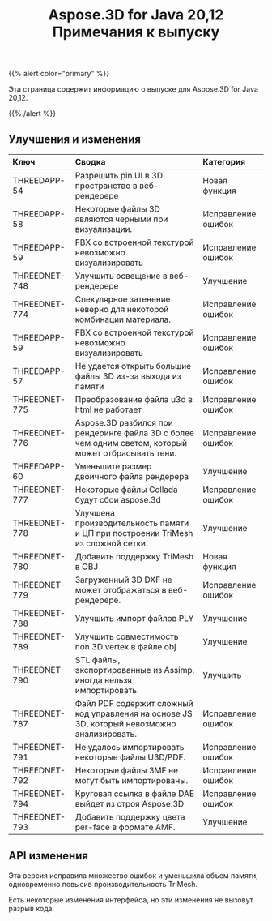 ﻿---
title: Aspose.3D for Java 20,12 Примечания к выпуску
type: docs
weight: 5
url: /ru/java/aspose-3d-for-java-20-12-release-notes/
---
{{% alert color="primary" %}}

Эта страница содержит информацию о выпуске для Aspose.3D for Java 20,12.

{{% /alert %}}
## **Улучшения и изменения**

|**Ключ**|**Сводка**|**Категория**|
|:- |:- |:- |
|THREEDAPP-54 |Разрешить pin UI в 3D пространство в веб-рендерере|Новая функция|
|THREEDAPP-58 |Некоторые файлы 3D являются черными при визуализации.|Исправление ошибок|
|THREEDAPP-59 |FBX со встроенной текстурой невозможно визуализировать|Исправление ошибок|
|THREEDNET-748 |Улучшить освещение в веб-рендерере|Улучшение|
|THREEDNET-774 |Спекулярное затенение неверно для некоторой комбинации материала.|Исправление ошибок|
|THREEDAPP-59 |FBX со встроенной текстурой невозможно визуализировать|Исправление ошибок|
|THREEDAPP-57 |Не удается открыть большие файлы 3D из-за выхода из памяти|Исправление ошибок|
|THREEDNET-775 |Преобразование файла u3d в html не работает|Исправление ошибок|
|THREEDNET-776 |Aspose.3D разбился при рендеринге файла 3D с более чем одним светом, который может отбрасывать тени.|Исправление ошибок|
|THREEDAPP-60 |Уменьшите размер двоичного файла рендерера|Улучшение|
|THREEDNET-777 |Некоторые файлы Collada будут сбои aspose.3d|Исправление ошибок|
|THREEDNET-778 |Улучшена производительность памяти и ЦП при построении TriMesh из сложной сетки.|Улучшение|
|THREEDNET-780 |Добавить поддержку TriMesh в OBJ|Новая функция|
|THREEDNET-779 |Загруженный 3D DXF не может отображаться в веб-рендерере.|Исправление ошибок|
|THREEDNET-788 |Улучшить импорт файлов PLY|Улучшение|
|THREEDNET-789 |Улучшить совместимость non 3D vertex в файле obj|Улучшение|
|THREEDNET-790 |STL файлы, экспортированные из Assimp, иногда нельзя импортировать.|Улучшить|
|THREEDNET-787 |Файл PDF содержит сложный код управления на основе JS 3D, который невозможно анализировать.|Исправление ошибок|
|THREEDNET-791 |Не удалось импортировать некоторые файлы U3D/PDF.|Исправление ошибок|
|THREEDNET-792 |Некоторые файлы 3MF не могут быть импортированы.|Исправление ошибок|
|THREEDNET-794 |Круговая ссылка в файле DAE выйдет из строя Aspose.3D|Исправление ошибок|
|THREEDNET-793 |Добавить поддержку цвета per-face в формате AMF.|Улучшение|



## API изменения ##

Эта версия исправила множество ошибок и уменьшила объем памяти, одновременно повысив производительность TriMesh.

Есть некоторые изменения интерфейса, но эти изменения не вызовут разрыв кода.